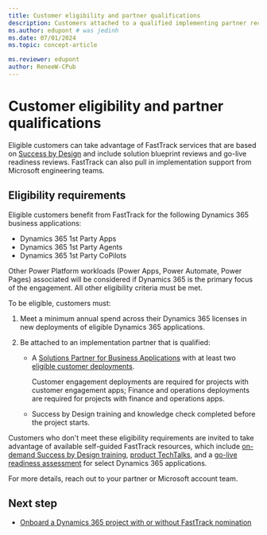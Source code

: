 ```yaml
---
title: Customer eligibility and partner qualifications
description: Customers attached to a qualified implementing partner receive FastTrack guidance based on their annual Dynamics 365 investment.
ms.author: edupont # was jedinh
ms.date: 07/01/2024
ms.topic: concept-article

ms.reviewer: edupont
author: ReneeW-CPub
---
```


# Customer eligibility and partner qualifications

Eligible customers can take advantage of FastTrack services that are based on [Success by Design](../implementation-guide/success-by-design.md) and include solution blueprint reviews and go-live readiness reviews. FastTrack can also pull in implementation support from Microsoft engineering teams.  

## Eligibility requirements

Eligible customers benefit from FastTrack for the following Dynamics 365 business applications:  

- Dynamics 365 1st Party Apps  
- Dynamics 365 1st Party Agents
- Dynamics 365 1st Party CoPilots 

Other Power Platform workloads (Power Apps, Power Automate, Power Pages) associated will be considered if Dynamics 365 is the primary focus of the engagement. All other eligibility criteria must be met.

To be eligible, customers must:  

1. Meet a minimum annual spend across their Dynamics 365 licenses in new deployments of eligible Dynamics 365 applications.
2. Be attached to an implementation partner that is qualified:

   - A [Solutions Partner for Business Applications](https://aka.ms/d365ftsolutionspartnerbusiness) with at least two [eligible customer deployments](https://aka.ms/d365fteligibledeployments).

     Customer engagement deployments are required for projects with customer engagement apps; Finance and operations deployments are required for projects with finance and operations apps. <!--pending update from FT team-->
   - Success by Design training and knowledge check completed before the project starts.

Customers who don't meet these eligibility requirements are invited to take advantage of available self-guided FastTrack resources, which include [on-demand Success by Design training](/training/modules/success-by-design/), [product TechTalks](https://community.dynamics.com/blogs/?blogid=e624b369-bfb9-4c57-8f1b-b3656ac91f5a), and a [go-live readiness assessment](/dynamics365/fin-ops-core/fin-ops/imp-lifecycle/prepare-go-live) for select Dynamics 365 applications.

For more details, reach out to your partner or Microsoft account team.

## Next step

- [Onboard a Dynamics 365 project with or without FastTrack nomination](onboard.md)  

